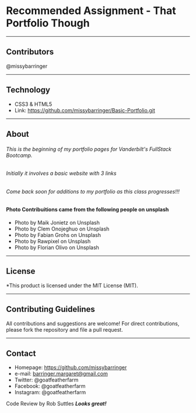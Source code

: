 # Recommended Assignment - That Portfolio Though
____________________________________
## Contributors
@missybarringer
____________________________________
## Technology
* CSS3 & HTML5
* Link: https://github.com/missybarringer/Basic-Portfolio.git
____________________________________
## About
###### This is the beginning of my portfolio pages for Vanderbilt's FullStack Bootcamp.
###### Initially it involves a basic website with 3 links
###### Come back soon for additions to my portfolio as this class progresses!!!
#### Photo Contribuitions came from the following people on unsplash
* Photo by Maik Jonietz on Unsplash
* Photo by Clem Onojeghuo on Unsplash
* Photo by Fabian Grohs on Unsplash
* Photo by Rawpixel on Unsplash
* Photo by Florian Olivo on Unsplash
____________________________________
## License
*This product is licensed under the MIT License (MIT).
____________________________________
## Contributing Guidelines
All contributions and suggestions are welcome!
For direct contributions, please fork the repository and file a pull request.
____________________________________
## Contact
* Homepage: https://github.com/missybarringer
* e-mail: barringer.margaret@gmail.com
* Twitter: @goatfeatherfarm
* Facebook: @goatfeatherfarm
* Instagram: @goatfeatherfarm

Code Review by Rob Suttles  ***Looks great!***